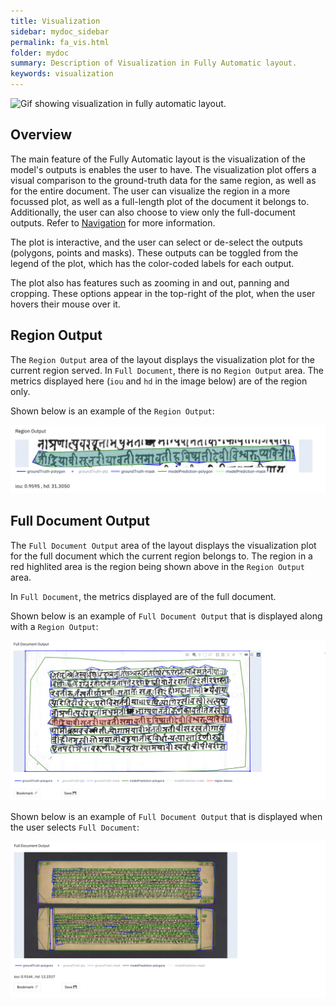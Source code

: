 ```yaml
---
title: Visualization
sidebar: mydoc_sidebar
permalink: fa_vis.html
folder: mydoc
summary: Description of Visualization in Fully Automatic layout.
keywords: visualization
---
```


![Gif showing visualization in fully automatic layout.](gifs/fully-automatic-layout.gif)

## Overview

The main feature of the Fully Automatic layout is the visualization of the model's outputs is enables the user to have. The visualization plot offers a visual comparison to the ground-truth data for the same region, as well as for the entire document. The user can visualize the region in a more focussed plot, as well as a full-length plot of the document it belongs to. Additionally, the user can also choose to view only the full-document outputs. Refer to [Navigation](fa_navigation.html) for more information.

The plot is interactive, and the user can select or de-select the outputs (polygons, points and masks). These outputs can be toggled from the legend of the plot, which has the color-coded labels for each output.

The plot also has features such as zooming in and out, panning and cropping. These options appear in the top-right of the plot, when the user hovers their mouse over it.

## Region Output

The `Region Output` area of the layout displays the visualization plot for the current region served. In `Full Document`, there is no `Region Output` area. The metrics displayed here (`iou` and `hd` in the image below) are of the region only. 

Shown below is an example of the `Region Output`:

![Region output in fully automatic.](images/fa_region.png)

## Full Document Output

The `Full Document Output` area of the layout displays the visualization plot for the full document which the current region belongs to. The region in a red highlited area is the region being shown above in the `Region Output` area. 

In `Full Document`, the metrics displayed are of the full document. 

Shown below is an example of `Full Document Output` that is displayed along with a `Region Output`:

![Full document output in fully automatic.](images/fa_document.png)

Shown below is an example of `Full Document Output` that is displayed when the user selects `Full Document`:

![Full document output without region in fully automatic.](images/fa_document_full.png)